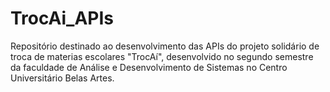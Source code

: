 # TrocAi_APIs
 Repositório destinado ao desenvolvimento das APIs do projeto solidário de troca de materias escolares "TrocAí", desenvolvido no segundo semestre da faculdade de Análise e Desenvolvimento de Sistemas no Centro Universitário Belas Artes.
